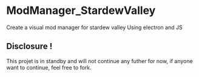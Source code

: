 # ModManager_StardewValley
Create a visual mod manager for stardew valley
Using electron and JS

## Disclosure !
This projet is in standby and will not continue any futher for now, if anyone want to continue, feel free to fork.
